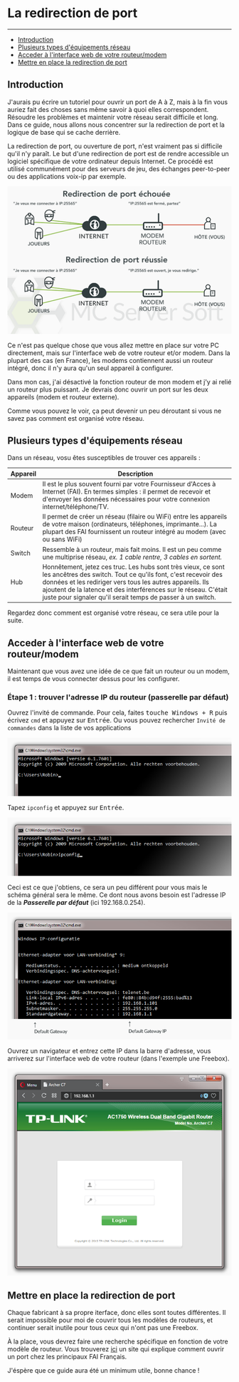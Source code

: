# La redirection de port

---

*   [Introduction](#introduction)
*   [Plusieurs types d'équipements réseau](#different-network-devices)
*   [Acceder à l'interface web de votre routeur/modem](#accessing-your-router-modem-web-interface)
*   [Mettre en place la redirection de port](#setting-up-the-port-forward)

<a name="introduction"></a>
## Introduction

J'aurais pu écrire un tutoriel pour ouvrir un port de A à Z, mais à la fin vous auriez fait des choses sans même savoir à quoi elles correspondent. Résoudre les problèmes et maintenir votre réseau serait difficile et long. Dans ce guide, nous allons nous concentrer sur la redirection de port et la logique de base qui se cache derrière.

La redirection de port, ou ouverture de port, n'est vraiment pas si difficile qu'il n'y paraît. Le but d'une redirection de port est de rendre accessible un logiciel spécifique de votre ordinateur depuis Internet. Ce procédé est utilisé communément pour des serveurs de jeu, des échanges peer-to-peer ou des applications voix-ip par exemple.

![Overview of two networks. In the first one, port forwarding isn't setup correctly and fails, in the seconds everything works great](assets/screenshots/portforward_overview.png)

Ce n'est pas quelque chose que vous allez mettre en place sur votre PC directement, mais sur l'interface web de votre routeur et/or modem. Dans la plupart des cas (en France), les modems contiennent aussi un routeur intégré, donc il n'y aura qu'un seul appareil à configurer.

Dans mon cas, j'ai désactivé la fonction routeur de mon modem et j'y ai relié un routeur plus puissant. Je devrais donc ouvrir un port sur les deux appareils (modem et routeur externe).

Comme vous pouvez le voir, ça peut devenir un peu déroutant si vous ne savez pas comment est organisé votre réseau.

<a name="different-network-devices"></a>
## Plusieurs types d'équipements réseau

Dans un réseau, vosu êtes susceptibles de trouver ces appareils :

Appareil | Description
--- | ---
Modem | Il est le plus souvent fourni par votre Fournisseur d'Acces à Internet (FAI). En termes simples : il permet de recevoir et d'envoyer les données nécessaires pour votre connexion internet/téléphone/TV.
Routeur | Il permet de créer un réseau (filaire ou WiFi) entre les appareils de votre maison (ordinateurs, téléphones, imprimante...). La plupart des FAI fournissent un routeur intégré au modem (avec ou sans WiFi)
Switch |Ressemble à un routeur, mais fait moins. Il est un peu comme une multiprise réseau, *ex. 1 cable rentre, 3 cables en sortent.*
Hub | Honnêtement, jetez ces truc. Les hubs sont très vieux, ce sont les ancêtres des switch. Tout ce qu'ils font, c'est recevoir des données et les rediriger vers tous les autres appareils. Ils ajoutent de la latence et des interférences sur le réseau. C'était juste pour signaler qu'il serait temps de passer à un switch.

Regardez donc comment est organisé votre réseau, ce sera utile pour la suite.

<a name="accessing-your-router-modem-web-interface"></a>
## Acceder à l'interface web de votre routeur/modem

Maintenant que vous avez une idée de ce que fait un routeur ou un modem, il est temps de vous connecter dessus pour les configurer.

### Étape 1 : trouver l'adresse IP du routeur (passerelle par défaut)

Ouvrez l'invité de commande. Pour cela, faites <kbd>touche Windows + R</kbd> puis écrivez `cmd` et appuyez sur <kbd>Entrée</kbd>. Ou vous pouvez rechercher `Invité de commandes` dans la liste de vos applications

![Partial screenshot of a cmd window](assets/screenshots/portforward_cmd.png)

Tapez `ipconfig` et appuyez sur <kbd>Entrée</kbd>.

![Partial screenshot of a cmd window](assets/screenshots/portforward_cmd_ipconfig.png)

Ceci est ce que j'obtiens, ce sera un peu différent pour vous mais le schéma général sera le même. Ce dont nous avons besoin est l'adresse IP de la ***Passerelle par défaut*** (ici 192.168.0.254).

![Partial screenshot of a cmd window](assets/screenshots/portforward_cmd_result.png)

Ouvrez un navigateur et entrez cette IP dans la barre d'adresse, vous arriverez sur l'interface web de votre routeur (dans l'exemple une Freebox).

![Screenshot of the browser Opera with a login screen of the router](assets/screenshots/portforward_browser.png)

<a name="setting-up-the-port-forward"></a>
## Mettre en place la redirection de port

Chaque fabricant à sa propre iterface, donc elles sont toutes différentes. Il serait impossible pour moi de couvrir tous les modèles de routeurs, et continuer serait inutile pour tous ceux qui n'ont pas une Freebox.

À la place, vous devrez faire une recherche spécifique en fonction de votre modèle de routeur. Vous trouverez [ici](http://pixelboys.fr/regroupement-creer-une-redirection-de-port/) un site qui explique comment ouvrir un port chez les principaux FAI Français.

J'éspère que ce guide aura été un minimum utile, bonne chance !

